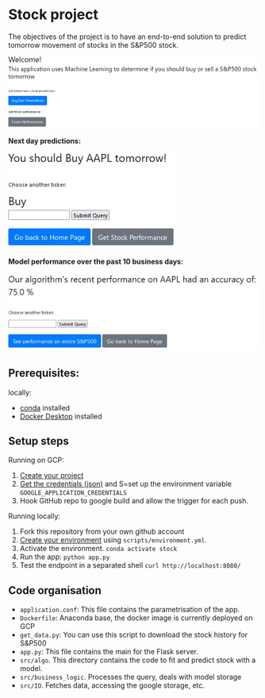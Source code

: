 # Stock project
The objectives of the project is to have an end-to-end solution to predict tomorrow movement of stocks in the S&P500 stock. 

![Alt text](./static/img/Website.jpg?raw=true "Title")

<b> Next day predictions:

![Alt text](./static/img/Stock_Prediction.jpg?raw=true "Title")

Model performance over the past 10 business days: </b>

![Alt text](./static/img/Stock_Performance.jpg?raw=true "Title")

## Prerequisites:
locally:
- [conda](https://docs.conda.io/projects/conda/en/latest/user-guide/install/) installed
- [Docker Desktop](https://docs.docker.com/get-docker/) installed


## Setup steps
Running on GCP:
1. [Create your project](https://cloud.google.com/resource-manager/docs/creating-managing-projects)
2. [Get the credentials (json)](https://cloud.google.com/docs/authentication/getting-started) and S=set up the environment variable `GOOGLE_APPLICATION_CREDENTIALS`
3. Hook GitHub repo to google build and allow the trigger for each push.


Running locally:
1. Fork this repository from your own github account
2. [Create your environment](https://docs.conda.io/projects/conda/en/latest/user-guide/tasks/manage-environments.html#creating-an-environment-from-an-environment-yml-file) using `scripts/environment.yml`.  
3. Activate the environment. `conda activate stock`
4. Run the app: `python app.py` 
5. Test the endpoint in a separated shell `curl http://localhost:8080/`


## Code organisation
- `application.conf`: This file contains the parametrisation of the app. 
- `Dockerfile`: Anaconda base, the docker image is currently deployed on GCP
- `get_data.py`: You can use this script to download the stock history for S&P500
- `app.py`: This file contains the main for the Flask server.
- `src/algo`. This directory contains the code to fit and predict stock with a model.
- `src/business_logic`. Processes the query, deals with model storage
- `src/IO`. Fetches data, accessing the google storage, etc.






 
